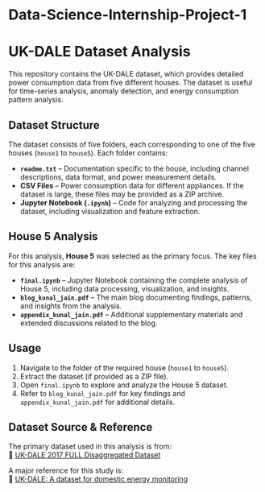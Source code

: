 # Data-Science-Internship-Project-1

# UK-DALE Dataset Analysis  

This repository contains the UK-DALE dataset, which provides detailed power consumption data from five different houses. The dataset is useful for time-series analysis, anomaly detection, and energy consumption pattern analysis.  

## Dataset Structure  

The dataset consists of five folders, each corresponding to one of the five houses (`house1` to `house5`). Each folder contains:  

- **`readme.txt`** – Documentation specific to the house, including channel descriptions, data format, and power measurement details.  
- **CSV Files** – Power consumption data for different appliances. If the dataset is large, these files may be provided as a ZIP archive.  
- **Jupyter Notebook (`.ipynb`)** – Code for analyzing and processing the dataset, including visualization and feature extraction.  

## House 5 Analysis  

For this analysis, **House 5** was selected as the primary focus. The key files for this analysis are:  

- **`final.ipynb`** – Jupyter Notebook containing the complete analysis of House 5, including data processing, visualization, and insights.  
- **`blog_kunal_jain.pdf`** – The main blog documenting findings, patterns, and insights from the analysis.  
- **`appendix_kunal_jain.pdf`** – Additional supplementary materials and extended discussions related to the blog.  

## Usage  

1. Navigate to the folder of the required house (`house1` to `house5`).  
2. Extract the dataset (if provided as a ZIP file).  
3. Open `final.ipynb` to explore and analyze the House 5 dataset.  
4. Refer to `blog_kunal_jain.pdf` for key findings and `appendix_kunal_jain.pdf` for additional details.  

## Dataset Source & Reference  

The primary dataset used in this analysis is from:  
🔗 [UK-DALE 2017 FULL Disaggregated Dataset](https://data.ukedc.rl.ac.uk/cgi-bin/data_browser/browse/edc/efficiency/residential/EnergyConsumption/Domestic/UK-DALE-2017/UK-DALE-FULL-disaggregated?dataid=)  

A major reference for this study is:  
📄 [UK-DALE: A dataset for domestic energy monitoring](https://www.nature.com/articles/sdata20157)  
